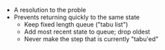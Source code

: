 - A resolution to the proble
- Prevents returning quickly to the same state
	- Keep fixed length queue ("tabu list")
	- Add most recent state to queue; drop oldest
	- Never make the step that is currently "tabu'ed"